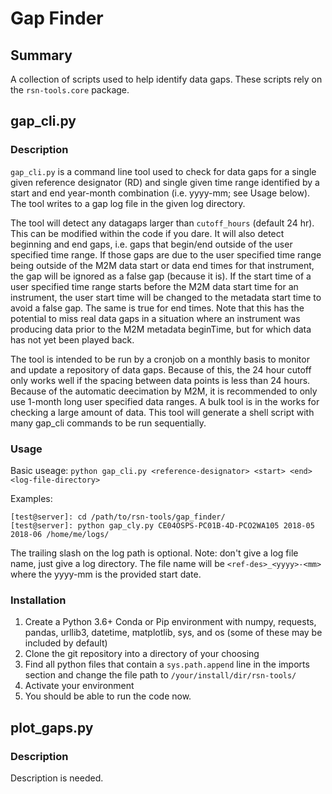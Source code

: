 # Gap Finder
## Summary
A collection of scripts used to help identify data gaps. These scripts rely on the `rsn-tools.core` package.

## gap_cli.py
### Description
`gap_cli.py` is a command line tool used to check for data gaps for a single given reference designator (RD) and single given time range identified by a start and end year-month combination (i.e. yyyy-mm; see Usage below). The tool writes to a gap log file in the given log directory.

The tool will detect any datagaps larger than `cutoff_hours` (default 24 hr). This can be modified within the code if you dare. It will also detect beginning and end gaps, i.e. gaps that begin/end outside of the user specified time range. If those gaps are due to the user specified time range being outside of the M2M data start or data end times for that instrument, the gap will be ignored as a false gap (because it is). If the start time of a user specified time range starts before the M2M data start time for an instrument, the user start time will be changed to the metadata start time to avoid a false gap. The same is true for end times. Note that this has the potential to miss real data gaps in a situation where an instrument was producing data prior to the M2M metadata beginTime, but for which data has not yet been played back.

The tool is intended to be run by a cronjob on a monthly basis to monitor and update a repository of data gaps. Because of this, the 24 hour cutoff only works well if the spacing between data points is less than 24 hours. Because of the automatic deecimation by M2M, it is recommended to only use 1-month long user specified data ranges. A bulk tool is in the works for checking a large amount of data. This tool will generate a shell script with many gap_cli commands to be run sequentially.

### Usage
Basic useage: `python gap_cli.py <reference-designator> <start> <end> <log-file-directory>`

Examples:
```
[test@server]: cd /path/to/rsn-tools/gap_finder/
[test@server]: python gap_cly.py CE04OSPS-PC01B-4D-PCO2WA105 2018-05 2018-06 /home/me/logs/
```

The trailing slash on the log path is optional. Note: don't give a log file name, just give a log directory. The file name will be `<ref-des>_<yyyy>-<mm>` where the yyyy-mm is the provided start date.

### Installation
1. Create a Python 3.6+ Conda or Pip environment with numpy, requests, pandas, urllib3, datetime, matplotlib, sys, and os (some of these may be included by default)
1. Clone the git repository into a directory of your choosing
1. Find all python files that contain a `sys.path.append` line in the imports section and change the file path to `/your/install/dir/rsn-tools/`
1. Activate your environment
1. You should be able to run the code now.


## plot_gaps.py
### Description
Description is needed.

